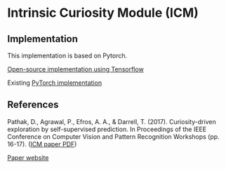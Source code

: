 # Intrinsic Curiosity Module (ICM)

## Implementation
This implementation is based on Pytorch.

[Open-source implementation using Tensorflow](https://github.com/pathak22/noreward-rl)

Existing [PyTorch implementation](https://github.com/kimhc6028/pytorch-noreward-rl)

## References
Pathak, D., Agrawal, P., Efros, A. A., & Darrell, T. (2017). Curiosity-driven exploration by self-supervised prediction. In Proceedings of the IEEE Conference on Computer Vision and Pattern Recognition Workshops (pp. 16-17). ([ICM paper PDF](https://pathak22.github.io/noreward-rl/resources/icml17.pdf))

[Paper website](http://pathak22.github.io/noreward-rl/)
